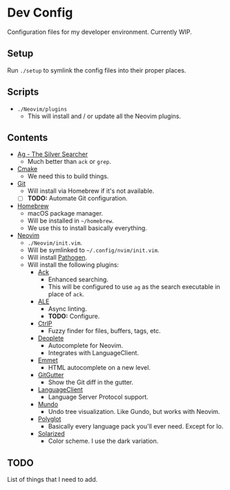 # Dev Config

Configuration files for my developer environment. Currently WIP.

## Setup

Run `./setup` to symlink the config files into their proper places.

## Scripts

- `./Neovim/plugins`
  - This will install and / or update all the Neovim plugins.

## Contents

- [Ag - The Silver Searcher](https://geoff.greer.fm/ag/)
  - Much better than `ack` or `grep`.
- [Cmake](https://cmake.org/)
  - We need this to build things.
- [Git](https://git-scm.com/)
  - Will install via Homebrew if it's not available.
  - [ ] **TODO:** Automate Git configuration.
- [Homebrew](https://brew.sh/)
  - macOS package manager.
  - Will be installed in `~/homebrew`.
  - We use this to install basically everything.
- [Neovim](https://neovim.io/)
  - `./Neovim/init.vim`.
  - Will be symlinked to `~/.config/nvim/init.vim`.
  - Will install [Pathogen](https://github.com/tpope/vim-pathogen).
  - Will install the following plugins:
    - [Ack](https://github.com/mileszs/ack.vim)
      - Enhanced searching.
      - This will be configured to use `ag` as the search executable in place of `ack`.
    - [ALE](https://github.com/w0rp/ale)
      - Async linting.
      - **TODO:** Configure.
    - [CtrlP](http://ctrlpvim.github.io/ctrlp.vim/)
      - Fuzzy finder for files, buffers, tags, etc.
    - [Deoplete](https://github.com/Shougo/deoplete.nvim)
      - Autocomplete for Neovim.
      - Integrates with LanguageClient.
    - [Emmet](http://emmet.io/)
      - HTML autocomplete on a new level.
    - [GitGutter](https://github.com/airblade/vim-gitgutter)
      - Show the Git diff in the gutter.
    - [LanguageClient](https://github.com/autozimu/LanguageClient-neovim)
      - Language Server Protocol support.
    - [Mundo](https://github.com/simnalamburt/vim-mundo)
      - Undo tree visualization. Like Gundo, but works with Neovim.
    - [Polyglot](https://github.com/sheerun/vim-polyglot)
      - Basically every language pack you'll ever need. Except for Io.
    - [Solarized](https://github.com/altercation/vim-colors-solarized)
      - Color scheme. I use the dark variation.

## TODO

List of things that I need to add.

